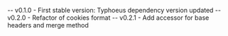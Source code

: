 -- v0.1.0 - First stable version: Typhoeus dependency version updated
-- v0.2.0 - Refactor of cookies format
-- v0.2.1 - Add accessor for base headers and merge method
